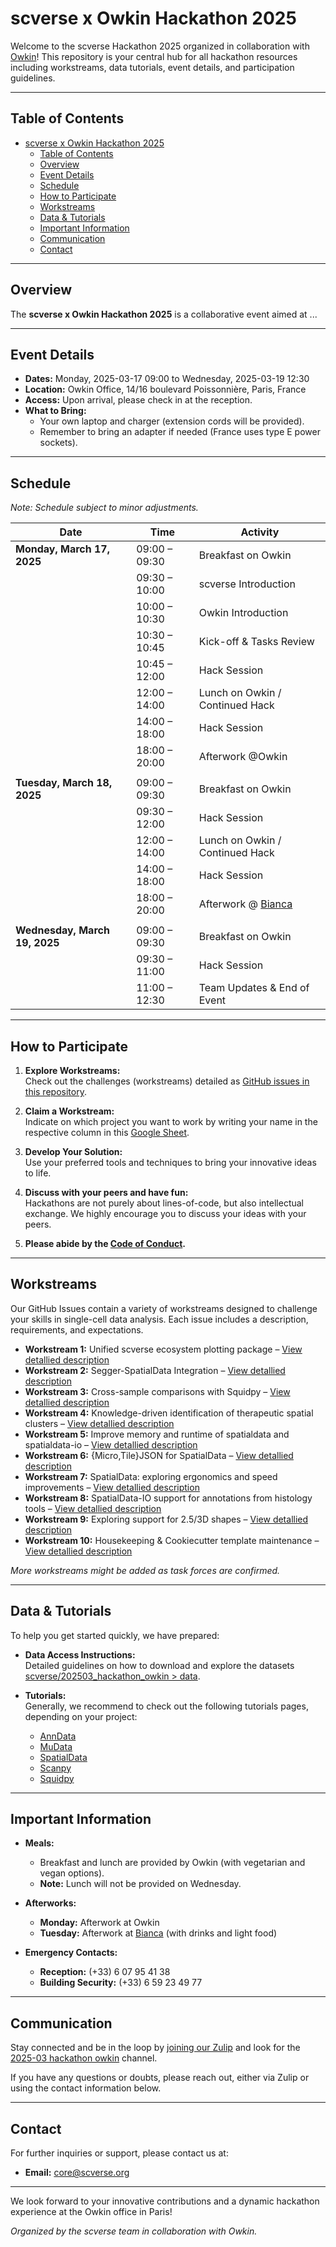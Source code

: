 # scverse x Owkin Hackathon 2025

Welcome to the scverse Hackathon 2025 organized in collaboration with [Owkin](https://www.owkin.com)! This repository is your central hub for all hackathon resources including workstreams, data tutorials, event details, and participation guidelines.

---

## Table of Contents

- [scverse x Owkin Hackathon 2025](#scverse-x-owkin-hackathon-2025)
  - [Table of Contents](#table-of-contents)
  - [Overview](#overview)
  - [Event Details](#event-details)
  - [Schedule](#schedule)
  - [How to Participate](#how-to-participate)
  - [Workstreams](#workstreams)
  - [Data \& Tutorials](#data--tutorials)
  - [Important Information](#important-information)
  - [Communication](#communication)
  - [Contact](#contact)

---

## Overview

The **scverse x Owkin Hackathon 2025** is a collaborative event aimed at ...

---

## Event Details

- **Dates:** Monday, 2025-03-17 09:00 to Wednesday, 2025-03-19 12:30
- **Location:** Owkin Office, 14/16 boulevard Poissonnière, Paris, France
- **Access:** Upon arrival, please check in at the reception.
- **What to Bring:**
  - Your own laptop and charger (extension cords will be provided).  
  - Remember to bring an adapter if needed (France uses type E power sockets).

---

## Schedule

*Note: Schedule subject to minor adjustments.*

| Date                       | Time            | Activity                               |
|----------------------------|-----------------|----------------------------------------|
| **Monday, March 17, 2025** | 09:00 – 09:30   | Breakfast on Owkin                     |
|                            | 09:30 – 10:00   | scverse Introduction                   |
|                            | 10:00 – 10:30   | Owkin Introduction                     |
|                            | 10:30 – 10:45   | Kick-off & Tasks Review                |
|                            | 10:45 – 12:00   | Hack Session                           |
|                            | 12:00 – 14:00   | Lunch on Owkin / Continued Hack        |
|                            | 14:00 – 18:00   | Hack Session                           |
|                            | 18:00 – 20:00   | Afterwork @Owkin                       |
|                            |                 |                                        |
| **Tuesday, March 18, 2025**| 09:00 – 09:30   | Breakfast on Owkin                     |
|                            | 09:30 – 12:00   | Hack Session                           |
|                            | 12:00 – 14:00   | Lunch on Owkin / Continued Hack        |
|                            | 14:00 – 18:00   | Hack Session                           |
|                            | 18:00 – 20:00   | Afterwork @ [Bianca](https://maps.app.goo.gl/paTs1PoTaLMpGFsJ9) |
|                            |                 |                                        |
| **Wednesday, March 19, 2025**| 09:00 – 09:30 | Breakfast on Owkin                     |
|                            | 09:30 – 11:00   | Hack Session                           |
|                            | 11:00 – 12:30   | Team Updates & End of Event            |


---

## How to Participate

1. **Explore Workstreams:**  
   Check out the challenges (workstreams) detailed as [GitHub issues in this repository](https://github.com/scverse/202503_hackathon_owkin/issues).

2. **Claim a Workstream:**  
   Indicate on which project you want to work by writing your name in the respective column in this [Google Sheet](https://docs.google.com/spreadsheets/d/1f8i7c4cuFnUof2_-dPTYoTEVhK4i5flWGV2vGViLvsE/edit?gid=0#gid=0).

3. **Develop Your Solution:**  
   Use your preferred tools and techniques to bring your innovative ideas to life.

4. **Discuss with your peers and have fun:**  
   Hackathons are not purely about lines-of-code, but also intellectual exchange. We highly encourage you to discuss your ideas with your peers.

5. **Please abide by the [Code of Conduct](https://scverse.org/about/code_of_conduct).**

---

## Workstreams

Our GitHub Issues contain a variety of workstreams designed to challenge your skills in single-cell data analysis. Each issue includes a description, requirements, and expectations.  
- **Workstream 1:** Unified scverse ecosystem plotting package – [View detallied description](https://github.com/scverse/202503_hackathon_owkin/issues/1)  
- **Workstream 2:** Segger-SpatialData Integration – [View detallied description](https://github.com/scverse/202503_hackathon_owkin/issues/11)  
- **Workstream 3:** Cross-sample comparisons with Squidpy – [View detallied description](https://github.com/scverse/202503_hackathon_owkin/issues/12)
- **Workstream 4:** Knowledge-driven identification of therapeutic spatial clusters – [View detallied description](https://github.com/scverse/202503_hackathon_owkin/issues/14)
- **Workstream 5:** Improve memory and runtime of spatialdata and spatialdata-io – [View detallied description](https://github.com/scverse/202503_hackathon_owkin/issues/10)
- **Workstream 6:** {Micro,Tile}JSON for SpatialData – [View detallied description](https://github.com/scverse/202503_hackathon_owkin/issues/4)
- **Workstream 7:** SpatialData: exploring ergonomics and speed improvements – [View detallied description](https://github.com/scverse/202503_hackathon_owkin/issues/6)
- **Workstream 8:** SpatialData-IO support for annotations from histology tools – [View detallied description](https://github.com/scverse/202503_hackathon_owkin/issues/9)
- **Workstream 9:** Exploring support for 2.5/3D shapes – [View detallied description](https://github.com/scverse/202503_hackathon_owkin/issues/8)
- **Workstream 10:** Housekeeping & Cookiecutter template maintenance – [View detallied description](https://github.com/scverse/202503_hackathon_owkin/issues/7)


*More workstreams might be added as task forces are confirmed.*

---

## Data & Tutorials

To help you get started quickly, we have prepared:

- **Data Access Instructions:**  
  Detailed guidelines on how to download and explore the datasets [scverse/202503_hackathon_owkin > data](https://github.com/scverse/202503_hackathon_owkin/tree/main/data).

- **Tutorials:**  
  Generally, we recommend to check out the following tutorials pages, depending on your project:
  - [AnnData](https://anndata.readthedocs.io/en/stable/tutorials/index.html)
  - [MuData](https://mudata.readthedocs.io/en/latest/notebooks/quickstart_mudata.html)
  - [SpatialData](https://spatialdata.scverse.org/en/stable/tutorials/notebooks/notebooks.html)
  - [Scanpy](https://scanpy.readthedocs.io/en/stable/tutorials/index.html)
  - [Squidpy](https://squidpy.readthedocs.io/en/stable/notebooks/tutorials/index.html)

---

## Important Information

- **Meals:**  
  - Breakfast and lunch are provided by Owkin (with vegetarian and vegan options).  
  - **Note:** Lunch will not be provided on Wednesday.

- **Afterworks:**  
  - **Monday:** Afterwork at Owkin  
  - **Tuesday:** Afterwork at [Bianca](https://maps.app.goo.gl/paTs1PoTaLMpGFsJ9) (with drinks and light food)

- **Emergency Contacts:**  
  - **Reception:** (+33) 6 07 95 41 38  
  - **Building Security:** (+33) 6 59 23 49 77

---

## Communication

Stay connected and be in the loop by [joining our Zulip](https://scverse.zulipchat.com) and look for the [2025-03 hackathon owkin](https://scverse.zulipchat.com/#narrow/channel/488601-2025-03-hackathon-owkin) channel.

If you have any questions or doubts, please reach out, either via Zulip or using the contact information below.

---

## Contact

For further inquiries or support, please contact us at:

- **Email:** [core@scverse.org](mailto:core@scverse.org)

---

We look forward to your innovative contributions and a dynamic hackathon experience at the Owkin office in Paris!

*Organized by the scverse team in collaboration with Owkin.*
